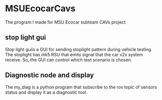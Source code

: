 # MSUEcocarCavs
The program I made for MSU Ecocar subteam CAVs project

## stop light gui
Stop light guiis a GUI for sending stoplight pattern during vehicle testing. The stoplight has mk5 RSU that emits signal that the car v2x system receive. So, the GUI can control which test scenario is chosen.

## Diagnostic node and display
The my_diag is a python program that subscribe to the ros topic of sensors status and display it as a diagnostic tool.
